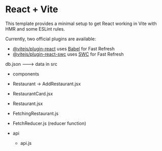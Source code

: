 # React + Vite

This template provides a minimal setup to get React working in Vite with HMR and some ESLint rules.

Currently, two official plugins are available:

- [@vitejs/plugin-react](https://github.com/vitejs/vite-plugin-react/blob/main/packages/plugin-react/README.md) uses [Babel](https://babeljs.io/) for Fast Refresh
- [@vitejs/plugin-react-swc](https://github.com/vitejs/vite-plugin-react-swc) uses [SWC](https://swc.rs/) for Fast Refresh

db.json ---> data
in src
 - components
 - Restaurant -> AddRestaurant.jsx
 - RestaurantCard.jsx
 - Restaurant.jsx
 - FetchingRestaurant.js
 - FetchReducer.js (reducer function)

  - api
     - api.js


